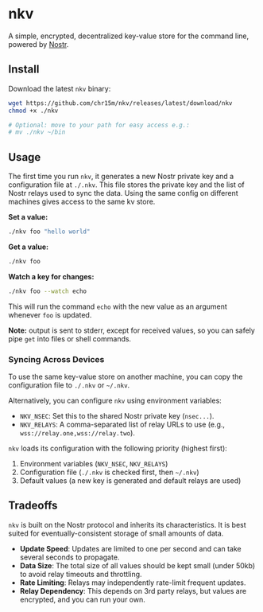 # nkv

A simple, encrypted, decentralized key-value store for the command line, powered by [Nostr](https://en.wikipedia.org/wiki/Nostr).

## Install

Download the latest `nkv` binary:

```bash
wget https://github.com/chr15m/nkv/releases/latest/download/nkv
chmod +x ./nkv

# Optional: move to your path for easy access e.g.:
# mv ./nkv ~/bin
```

## Usage

The first time you run `nkv`, it generates a new Nostr private key and a configuration file at `./.nkv`. This file stores the private key and the list of Nostr relays used to sync the data. Using the same config on different machines gives access to the same kv store.

**Set a value:**
```bash
./nkv foo "hello world"
```

**Get a value:**
```bash
./nkv foo
```

**Watch a key for changes:**
```bash
./nkv foo --watch echo
```
This will run the command `echo` with the new value as an argument whenever `foo` is updated.

**Note:** output is sent to stderr, except for received values, so you can safely pipe `get` into files or shell commands.

### Syncing Across Devices

To use the same key-value store on another machine, you can copy the configuration file to `./.nkv` or `~/.nkv`.

Alternatively, you can configure `nkv` using environment variables:
- `NKV_NSEC`: Set this to the shared Nostr private key (`nsec...`).
- `NKV_RELAYS`: A comma-separated list of relay URLs to use (e.g., `wss://relay.one,wss://relay.two`).

`nkv` loads its configuration with the following priority (highest first):
1. Environment variables (`NKV_NSEC`, `NKV_RELAYS`)
2. Configuration file (`./.nkv` is checked first, then `~/.nkv`)
3. Default values (a new key is generated and default relays are used)

## Tradeoffs

`nkv` is built on the Nostr protocol and inherits its characteristics. It is best suited for eventually-consistent storage of small amounts of data.

- **Update Speed**: Updates are limited to one per second and can take several seconds to propagate.
- **Data Size**: The total size of all values should be kept small (under 50kb) to avoid relay timeouts and throttling.
- **Rate Limiting**: Relays may independently rate-limit frequent updates.
- **Relay Dependency**: This depends on 3rd party relays, but values are encrypted, and you can run your own.
